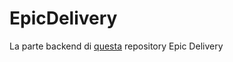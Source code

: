 # EpicDelivery
La parte backend di [questa](https://https://github.com/MarteX20/EpicDelivery-BackEnd) repository Epic Delivery 
